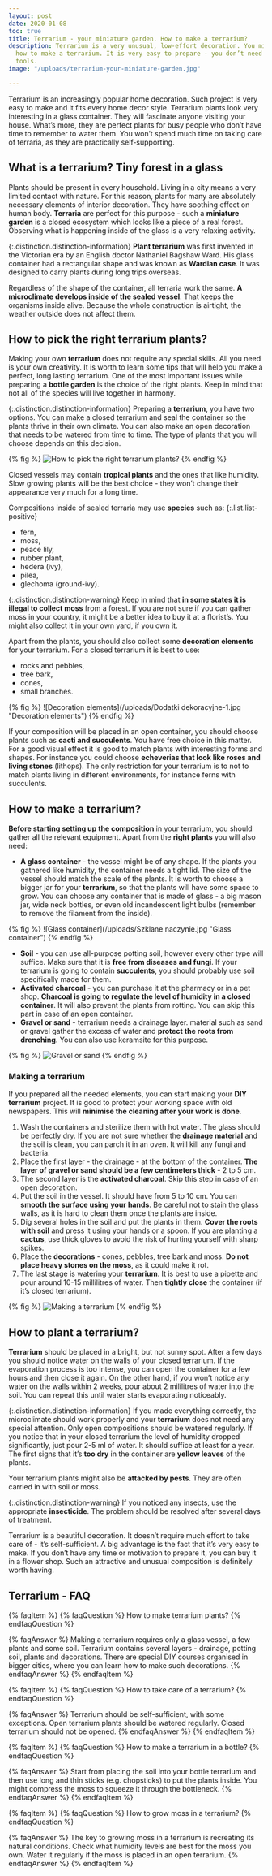 ```yaml
---
layout: post
date: 2020-01-08
toc: true
title: Terrarium - your miniature garden. How to make a terrarium?
description: Terrarium is a very unusual, low-effort decoration. You might wonder
  how to make a terrarium. It is very easy to prepare - you don’t need any complicated
  tools.
image: "/uploads/terrarium-your-miniature-garden.jpg"

---
```

Terrarium is an increasingly popular home decoration. Such project is very easy to make and it fits every home decor style. Terrarium plants look very interesting in a glass container. They will fascinate anyone visiting your house. What’s more, they are perfect plants for busy people who don’t have time to remember to water them. You won’t spend much time on taking care of terraria, as they are practically self-supporting.

## What is a terrarium? Tiny forest in a glass

Plants should be present in every household. Living in a city means a very limited contact with nature. For this reason, plants for many are absolutely necessary elements of interior decoration. They have soothing effect on human body. **Terraria** are perfect for this purpose - such a **miniature garden** is a closed ecosystem which looks like a piece of a real forest. Observing what is happening inside of the glass is a very relaxing activity.

{:.distinction.distinction-information}
**Plant terrarium** was first invented in the Victorian era by an English doctor Nathaniel Bagshaw Ward. His glass container had a rectangular shape and was known as **Wardian case**. It was designed to carry plants during long trips overseas.

Regardless of the shape of the container, all terraria work the same. **A microclimate develops inside of the sealed vessel**. That keeps the organisms inside alive. Because the whole construction is airtight, the weather outside does not affect them.

## How to pick the right terrarium plants?

Making your own **terrarium** does not require any special skills. All you need is your own creativity. It is worth to learn some tips that will help you make a perfect, long lasting terrarium. One of the most important issues while preparing a **bottle garden** is the choice of the right plants. Keep in mind that not all of the species will live together in harmony.

{:.distinction.distinction-information}
Preparing a **terrarium**, you have two options. You can make a closed terrarium and seal the container so the plants thrive in their own climate. You can also make an open decoration that needs to be watered from time to time. The type of plants that you will choose depends on this decision.

{% fig %}
![How to pick the right terrarium plants?](/uploads/how-to-pick-the-right-terrarium-plants.jpg "How to pick the right terrarium plants?")
{% endfig %}

Closed vessels may contain **tropical plants** and the ones that like humidity. Slow growing plants will be the best choice - they won’t change their appearance very much for a long time.

Compositions inside of sealed terraria may use **species** such as:
{:.list.list-positive}

* fern,
* moss,
* peace lily,
* rubber plant,
* hedera (ivy),
* pilea,
* glechoma (ground-ivy).

{:.distinction.distinction-warning}
Keep in mind that **in some states it is illegal to collect moss** from a forest. If you are not sure if you can gather moss in your country, it might be a better idea to buy it at a florist’s. You might also collect it in your own yard, if you own it.

Apart from the plants, you should also collect some **decoration elements** for your terrarium. For a closed terrarium it is best to use:

* rocks and pebbles,
* tree bark,
* cones,
* small branches.

{% fig %}
![Decoration elements](/uploads/Dodatki dekoracyjne-1.jpg "Decoration elements")
{% endfig %}

If your composition will be placed in an open container, you should choose plants such as **cacti and succulents**. You have free choice in this matter. For a good visual effect it is good to match plants with interesting forms and shapes. For instance you could choose **echeverias that look like roses and living stones** (lithops). The only restriction for your terrarium is to not to match plants living in different environments, for instance ferns with succulents.

## How to make a terrarium?

**Before starting setting up the composition** in your terrarium, you should gather all the relevant equipment. Apart from the **right plants** you will also need:

* **A glass container** - the vessel might be of any shape. If the plants you gathered like humidity, the container needs a tight lid. The size of the vessel should match the scale of the plants. It is worth to choose a bigger jar for your **terrarium**, so that the plants will have some space to grow. You can choose any container that is made of glass - a big mason jar, wide neck bottles, or even old incandescent light bulbs (remember to remove the filament from the inside).

{% fig %}
![Glass container](/uploads/Szklane naczynie.jpg "Glass container")
{% endfig %}

* **Soil** - you can use all-purpose potting soil, however every other type will suffice. Make sure that it is **free from diseases and fungi**. If your terrarium is going to contain **succulents**, you should probably use soil specifically made for them.
* **Activated charcoal** - you can purchase it at the pharmacy or in a pet shop. **Charcoal is going to regulate the level of humidity in a closed container**. It will also prevent the plants from rotting. You can skip this part in case of an open container.
* **Gravel or sand** - terrarium needs a drainage layer. material such as sand or gravel gather the excess of water and **protect the roots from drenching**. You can also use keramsite for this purpose.

{% fig %}
![Gravel or sand](/uploads/gravel-or-sand.jpg "Gravel or sand")
{% endfig %}

### Making a terrarium

If you prepared all the needed elements, you can start making your **DIY terrarium** project. It is good to protect your working space with old newspapers. This will **minimise the cleaning after your work is done**.

1. Wash the containers and sterilize them with hot water. The glass should be perfectly dry. If you are not sure whether the **drainage material** and the soil is clean, you can parch it in an oven. It will kill any fungi and bacteria.
2. Place the first layer - the drainage - at the bottom of the container. **The layer of gravel or sand should be a few centimeters thick** - 2 to 5 cm.
3. The second layer is the **activated charcoal**. Skip this step in case of an open decoration.
4. Put the soil in the vessel. It should have from 5 to 10 cm. You can **smooth the surface using your hands**. Be careful not to stain the glass walls, as it is hard to clean them once the plants are inside.
5. Dig several holes in the soil and put the plants in them. **Cover the roots with soil** and press it using your hands or a spoon. If you are planting a **cactus**, use thick gloves to avoid the risk of hurting yourself with sharp spikes.
6. Place the **decorations** - cones, pebbles, tree bark and moss. **Do not place heavy stones on the moss**, as it could make it rot.
7. The last stage is watering your **terrarium**. It is best to use a pipette and pour around 10-15 millilitres of water. Then **tightly close** the container (if it’s closed terrarium).

{% fig %}
![Making a terrarium](/uploads/making-a-terrarium.jpg "Making a terrarium")
{% endfig %}

## How to plant a terrarium?

**Terrarium** should be placed in a bright, but not sunny spot. After a few days you should notice water on the walls of your closed terrarium. If the evaporation process is too intense, you can open the container for a few hours and then close it again. On the other hand, if you won’t notice any water on the walls within 2 weeks, pour about 2 mililitres of water into the soil. You can repeat this until water starts evaporating noticeably.

{:.distinction.distinction-information}
If you made everything correctly, the microclimate should work properly and your **terrarium** does not need any special attention. Only open compositions should be watered regularly. If you notice that in your closed terrarium the level of humidity dropped significantly, just pour 2-5 ml of water. It should suffice at least for a year. The first signs that it’s **too dry** in the container are **yellow leaves** of the plants.

Your terrarium plants might also be **attacked by pests**. They are often carried in with soil or moss.

{:.distinction.distinction-warning}
If you noticed any insects, use the appropriate **insecticide**. The problem should be resolved after several days of treatment.

Terrarium is a beautiful decoration. It doesn’t require much effort to take care of - it’s self-sufficient. A big advantage is the fact that it’s very easy to make. If you don’t have any time or motivation to prepare it, you can buy it in a flower shop. Such an attractive and unusual composition is definitely worth having.

## Terrarium - FAQ

{% faqItem %}
{% faqQuestion %}
How to make terrarium plants?
{% endfaqQuestion %}

{% faqAnswer %}
Making a terrarium requires only a glass vessel, a few plants and some soil. Terrarium contains several layers - drainage, potting soil, plants and decorations. There are special DIY courses organised in bigger cities, where you can learn how to make such decorations.
{% endfaqAnswer %}
{% endfaqItem %}

{% faqItem %}
{% faqQuestion %}
How to take care of a terrarium?
{% endfaqQuestion %}

{% faqAnswer %}
Terrarium should be self-sufficient, with some exceptions. Open terrarium plants should be watered regularly. Closed terrarium should not be opened.
{% endfaqAnswer %}
{% endfaqItem %}

{% faqItem %}
{% faqQuestion %}
How to make a terrarium in a bottle?
{% endfaqQuestion %}

{% faqAnswer %}
Start from placing the soil into your bottle terrarium and then use long and thin sticks (e.g. chopsticks) to put the plants inside. You might compress the moss to squeeze it through the bottleneck.
{% endfaqAnswer %}
{% endfaqItem %}

{% faqItem %}
{% faqQuestion %}
How to grow moss in a terrarium?
{% endfaqQuestion %}

{% faqAnswer %}
The key to growing moss in a terrarium is recreating its natural conditions. Check what humidity levels are best for the moss you own. Water it regularly if the moss is placed in an open terrarium.
{% endfaqAnswer %}
{% endfaqItem %}
